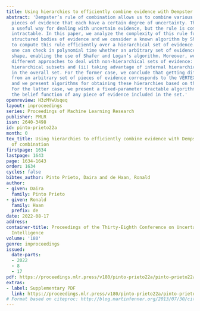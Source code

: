 ```yaml
---
title: Using hierarchies to efficiently combine evidence with Dempster’s rule of combination
abstract: 'Dempster’s rule of combination allows us to combine various independent
  pieces of evidence that each have a certain degree of uncertainty. This provides
  a useful way for dealing with uncertain evidence, but the rule is computationally
  intractable. In this paper, we analyze the complexity of this rule for differently
  structured bodies of evidence and we consider a known algorithm by Shafer and Logan
  to compute this rule efficiently over a hierarchical set of evidence. We show that
  one can check in polynomial time whether an arbitrary set of evidence has a hierarchical
  shape, enabling the use of Shafer and Logan’s algorithm. Moreover, we consider two
  different approaches to deal with non-hierarchical sets of evidence: (i) considering
  hierarchical subsets and (ii) taking advantage of internal hierarchical structures
  in the overall set. For the former case, we conclude that getting different hierarchies
  from an arbitrary set of pieces of evidence corresponds to the VERTEX COVER problem
  and we present algorithms for obtaining these hierarchies based on this correspondence.
  For the latter case, we present a fixed-parameter tractable algorithm which computes
  the belief function of any piece of evidence included in the set.'
openreview: H3zMYwUsqeq
layout: inproceedings
series: Proceedings of Machine Learning Research
publisher: PMLR
issn: 2640-3498
id: pinto-prieto22a
month: 0
tex_title: Using hierarchies to efficiently combine evidence with Dempster’s rule
  of combination
firstpage: 1634
lastpage: 1643
page: 1634-1643
order: 1634
cycles: false
bibtex_author: Pinto Prieto, Daira and de Haan, Ronald
author:
- given: Daira
  family: Pinto Prieto
- given: Ronald
  family: Haan
  prefix: de
date: 2022-08-17
address:
container-title: Proceedings of the Thirty-Eighth Conference on Uncertainty in Artificial
  Intelligence
volume: '180'
genre: inproceedings
issued:
  date-parts:
  - 2022
  - 8
  - 17
pdf: https://proceedings.mlr.press/v180/pinto-prieto22a/pinto-prieto22a.pdf
extras:
- label: Supplementary PDF
  link: https://proceedings.mlr.press/v180/pinto-prieto22a/pinto-prieto22a-supp.pdf
# Format based on citeproc: http://blog.martinfenner.org/2013/07/30/citeproc-yaml-for-bibliographies/
---
```

